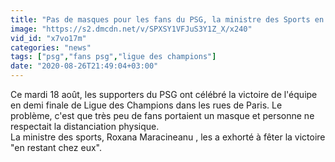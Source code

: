 ```yaml
---
title: "Pas de masques pour les fans du PSG, la ministre des Sports en appelle \u00e0 leur responsabilit\u00e9"
image: "https://s2.dmcdn.net/v/SPXSY1VFJuS3Y1Z_X/x240"
vid_id: "x7vo17m"
categories: "news"
tags: ["psg","fans psg","ligue des champions"]
date: "2020-08-26T21:49:04+03:00"
---
```

Ce mardi 18 août, les supporters du PSG ont célébré la victoire de l'équipe en demi finale de Ligue des Champions dans les rues de Paris. Le problème, c'est que très peu de fans portaient un  masque et personne ne respectait la distanciation physique.  <br>La ministre des sports, Roxana Maracineanu , les a exhorté à fêter la victoire &quot;en restant chez eux&quot;.
